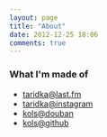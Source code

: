 ```yaml
---
layout: page
title: "About"
date: 2012-12-25 18:06
comments: true
---
```

### What I'm made of

- [taridka@last.fm](http://last.fm/user/taridka)
- [taridka@instagram](http://instagram.com/kdql)
- [kols@douban](http://www.douban.com/people/kols)
- [kols@github](https://github.com/kols)
